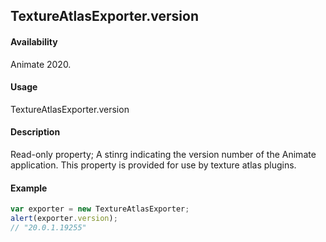 ## TextureAtlasExporter.version

#### Availability

Animate 2020.

#### Usage

TextureAtlasExporter.version

#### Description

Read-only property; A stinrg indicating the version number of the Animate application. This property is provided for use by texture atlas plugins.

#### Example

``` javascript
var exporter = new TextureAtlasExporter;
alert(exporter.version);
// "20.0.1.19255"
````
